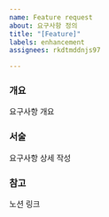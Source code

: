 ```yaml
---
name: Feature request
about: 요구사항 정의
title: "[Feature]"
labels: enhancement
assignees: rkdtmddnjs97

---
```


### 개요
요구사항 개요 
### 서술
요구사항 상세 작성
### 참고
노션 링크
